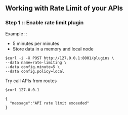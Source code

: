 ## Working with Rate Limit of your APIs

### Step 1 :: Enable rate limit plugin

Example :: 
* 5 minutes per minutes 
* Store data in a memory and local node

```
$curl -i -X POST http://127.0.0.1:8001/plugins \
--data name=rate-limiting \
--data config.minute=5 \
--data config.policy=local
```

Try call APIs from routes
```
$curl 127.0.0.1

{
  "message":"API rate limit exceeded"
}
```
